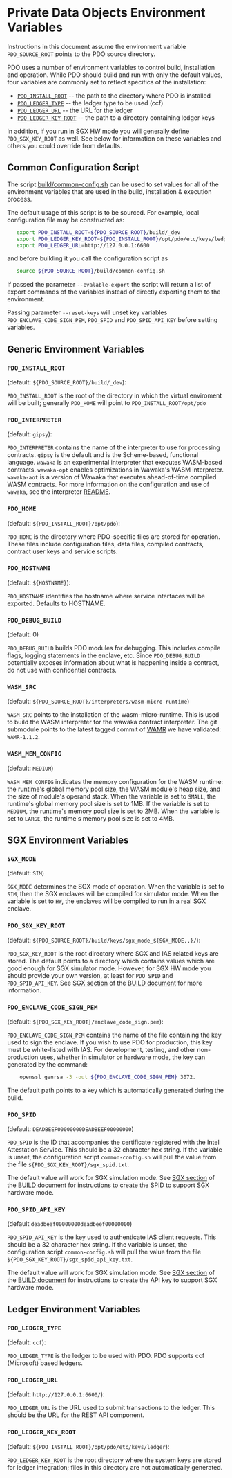 <!---
Licensed under Creative Commons Attribution 4.0 International License
https://creativecommons.org/licenses/by/4.0/
--->
# Private Data Objects Environment Variables

Instructions in this document assume the environment variable
`PDO_SOURCE_ROOT` points to the PDO source directory.

PDO uses a number of environment variables to control build,
installation and operation. While PDO should build and run with only the
default values, four variables are commonly set to reflect specifics of
the installation:

  * [`PDO_INSTALL_ROOT`](#pdo_install_root) -- the path to the directory where PDO is installed
  * [`PDO_LEDGER_TYPE`](#pdo_ledger_type) -- the ledger type to be used (ccf)
  * [`PDO_LEDGER_URL`](#pdo_ledger_url) -- the URL for the ledger
  * [`PDO_LEDGER_KEY_ROOT`](#pdo_ledger_key_root) -- the path to a directory containing ledger keys


In addition, if you run in SGX HW mode you will generally define
`PDO_SGX_KEY_ROOT` as well. See below for information on these variables
and others you could override from defaults.

<!-- -------------------------------------------------- -->
<!-- -------------------------------------------------- -->
## Common Configuration Script

The script
[build/common-config.sh](../build/common-config.sh)
can be used to set values for all of the environment variables that are
used in the build, installation & execution process.

The default usage of this script is to be sourced. For example, local
configuration file may be constructed as:

```bash
   export PDO_INSTALL_ROOT=${PDO_SOURCE_ROOT}/build/_dev
   export PDO_LEDGER_KEY_ROOT=${PDO_INSTALL_ROOT}/opt/pdo/etc/keys/ledger
   export PDO_LEDGER_URL=http://127.0.0.1:6600
```
and before building it you call the configuration script as

```bash
   source ${PDO_SOURCE_ROOT}/build/common-config.sh
```

If passed the parameter `--evalable-export` the script will return a
list of export commands of the variables instead of directly exporting
them to the environment.

Passing parameter `--reset-keys` will unset key variables
`PDO_ENCLAVE_CODE_SIGN_PEM`,
`PDO_SPID` and `PDO_SPID_API_KEY` before setting variables.

<!-- -------------------------------------------------- -->
<!-- -------------------------------------------------- -->
## Generic Environment Variables

<!-- -------------------------------------------------- -->
### `PDO_INSTALL_ROOT`
(default: `${PDO_SOURCE_ROOT}/build/_dev`):

`PDO_INSTALL_ROOT` is the root of the directory in which the virtual
enviroment will be built; generally `PDO_HOME` will point to
`PDO_INSTALL_ROOT/opt/pdo`

<!-- -------------------------------------------------- -->
### `PDO_INTERPRETER`
(default: `gipsy`):

`PDO_INTERPRETER` contains the name of the interpreter to use for
processing contracts. `gipsy` is the default and is the Scheme-based,
functional language. `wawaka` is an experimental interpreter that
executes WASM-based contracts. `wawaka-opt` enables optimizations
in Wawaka's WASM interpreter. `wawaka-aot` is a version of Wawaka that
executes ahead-of-time compiled WASM contracts.
For more information on the configuration
and use of `wawaka`, see the interpreter
[README](../common/interpreter/wawaka/README.md).

<!-- -------------------------------------------------- -->
### `PDO_HOME`
(default: `${PDO_INSTALL_ROOT}/opt/pdo`):

`PDO_HOME` is the directory where PDO-specific files are stored for
operation. These files include configuration files, data files, compiled
contracts, contract user keys and service scripts.

<!-- -------------------------------------------------- -->
### `PDO_HOSTNAME`
(default: `${HOSTNAME}`):

`PDO_HOSTNAME` identifies the hostname where service interfaces
will be exported. Defaults to HOSTNAME.

<!-- -------------------------------------------------- -->
### `PDO_DEBUG_BUILD`
(default: 0)

`PDO_DEBUG_BUILD` builds PDO modules for debugging. This includes
compile flags, logging statements in the enclave, etc. Since
`PDO_DEBUG_BUILD` potentially exposes information about what is
happening inside a contract, do not use with confidential contracts.

<!-- -------------------------------------------------- -->
### `WASM_SRC`
(default: `${PDO_SOURCE_ROOT}/interpreters/wasm-micro-runtime`)

`WASM_SRC` points to the installation of the wasm-micro-runtime. This
is used to build the WASM interpreter for the wawaka contract interpreter.
The git submodule points to the latest tagged commit of [WAMR](https://github.com/bytecodealliance/wasm-micro-runtime) we have validated:
`WAMR-1.1.2`.

<!-- -------------------------------------------------- -->
### `WASM_MEM_CONFIG`
(default: `MEDIUM`)

`WASM_MEM_CONFIG` indicates the memory configuration for the
WASM runtime: the runtime's global memory pool size,
the WASM module's heap size, and the size of module's
operand stack.
When the variable is set to `SMALL`, the runtime's global memory
pool size is set to 1MB.
If the variable is set to `MEDIUM`, the runtime's memory pool
size is set to 2MB.
When the variable is set to `LARGE`, the runtime's memory
pool size is set to 4MB.

<!-- -------------------------------------------------- -->
<!-- -------------------------------------------------- -->
## SGX Environment Variables

<!-- -------------------------------------------------- -->
### `SGX_MODE`
(default: `SIM`)

`SGX_MODE` determines the SGX mode of operation. When the variable is
set to `SIM`, then the SGX enclaves will be compiled for simulator
mode. When the variable is set to `HW`, the enclaves will be compiled to
run in a real SGX enclave.

<!-- -------------------------------------------------- -->
### `PDO_SGX_KEY_ROOT`
(default: `${PDO_SOURCE_ROOT}/build/keys/sgx_mode_${SGX_MODE,,}/`):

`PDO_SGX_KEY_ROOT` is the root directory where SGX and IAS related keys
are stored. The default points to a directory which contains values
which are good enough for SGX simulator mode. However, for SGX HW mode
you should provide your own version, at least for `PDO_SPID` and
`PDO_SPID_API_KEY`. See [SGX section](install.md#SGX) of the
[BUILD document](install.md) for more information.

<!-- -------------------------------------------------- -->
### `PDO_ENCLAVE_CODE_SIGN_PEM`
(default: `${PDO_SGX_KEY_ROOT}/enclave_code_sign.pem`):

`PDO_ENCLAVE_CODE_SIGN_PEM` contains the name of the file containing the
key used to sign the enclave. If you wish to use PDO for production,
this key must be white-listed with IAS.  For development, testing, and
other non-production uses, whether in simulator or hardware mode, the
key can generated by the command:

```bash
    openssl genrsa -3 -out ${PDO_ENCLAVE_CODE_SIGN_PEM} 3072.
```

The default path points to a key which is automatically generated during
the build.

<!-- -------------------------------------------------- -->
### `PDO_SPID`
(default: `DEADBEEF00000000DEADBEEF00000000`)

`PDO_SPID` is the ID that accompanies the certificate registered with
the Intel Attestation Service. This should be a 32 character hex
string. If the variable is unset, the configuration script
`common-config.sh` will pull the value from the file
`${PDO_SGX_KEY_ROOT}/sgx_spid.txt`.

The default value will work for SGX simulation mode. See
[SGX section](install.md#SGX) of the [BUILD document](install.md) for
instructions to create the SPID to support SGX hardware mode.

<!-- -------------------------------------------------- -->
### `PDO_SPID_API_KEY`
(default `deadbeef00000000deadbeef00000000`)

`PDO_SPID_API_KEY` is the key used to authenticate IAS client
requests. This should be a 32 character hex string.
If the variable is unset, the configuration script
`common-config.sh` will pull the value from the file
`${PDO_SGX_KEY_ROOT}/sgx_spid_api_key.txt`.

The default value will work for SGX simulation mode. See
[SGX section](install.md#SGX) of the [BUILD document](install.md) for
instructions to create the API key to support SGX hardware mode.

<!-- -------------------------------------------------- -->
<!-- -------------------------------------------------- -->
## Ledger Environment Variables

<!-- -------------------------------------------------- -->
### `PDO_LEDGER_TYPE`
(default: `ccf`):

`PDO_LEDGER_TYPE` is the ledger to be used with PDO.
PDO supports ccf (Microsoft) based ledgers.

<!-- -------------------------------------------------- -->
### `PDO_LEDGER_URL`
(default: `http://127.0.0.1:6600/`):

`PDO_LEDGER_URL` is the URL used to submit transactions to the
ledger. This should be the URL for the REST API component.

<!-- -------------------------------------------------- -->
### `PDO_LEDGER_KEY_ROOT`
(default: `${PDO_INSTALL_ROOT}/opt/pdo/etc/keys/ledger`):

`PDO_LEDGER_KEY_ROOT` is the root directory where the system keys are
stored for ledger integration; files in this directory are not
automatically generated.

<!-- -------------------------------------------------- -->
